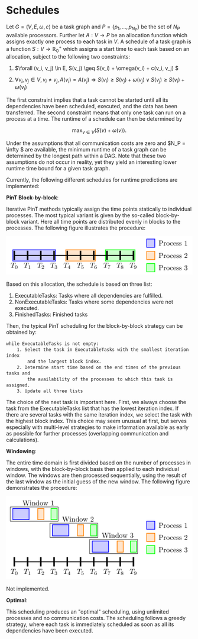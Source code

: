 # Schedules

Let $G=(V,E,\omega, c)$ be a task graph and $P=\{p_1,..., p_{N_P}\}$ be the set of $N_P$ available processors.
Further let $A:V \rightarrow P$ be an allocation function which assigns exactly one process to each task in $V$. 
A schedule of a task graph is a function $S:V \rightarrow \mathbb{R}^+_0$ which assigns a start time to each task 
based on an allocation, subject to the following two constraints:

1) $\forall (v_i, v_j) \in E, S(v_j) \geq S(v_i) + \omega(v_i) + c(v_i, v_j) $

2) $\forall v_i, v_j \in V, v_i \neq v_j, A(v_i) = A(v_j) \Rightarrow S(v_i) \geq S(v_j)+\omega(v_j) \lor S(v_j) \geq S(v_i)+\omega(v_i)$

The first constraint implies that a task cannot be started until all its dependencies have been scheduled, executed, 
and the data has been transferred. The second constraint means that only one task can run on a process at a time. 
The runtime of a schedule can then be determined by

$$
\max_{v\in V}(S(v)+\omega(v)).
$$

Under the assumptions that all communication costs are zero and $N_P = \infty $ are available, the minimum runtime of 
a task graph can be determined by the longest path within a DAG. Note that these two assumptions do not occur in 
reality, yet they yield an interesting lower runtime time bound for a given task graph.

Currently, the following different schedules for runtime predictions are implemented:

**PinT Block-by-block**:

Iterative PinT methods typically assign the time points statically to individual processes. The most typical variant is 
given by the so-called block-by-block variant. Here all time points are distributed evenly in blocks to the processes. 
The following figure illustrates the procedure:

![Block-by-block strategy](<images/block-by-block.png>)

Based on this allocation, the schedule is based on three list:

1. ExecutableTasks: Tasks where all dependencies are fulfilled.
2. NonExecutableTasks: Tasks where some dependencies were not executed.
3. FinishedTasks: Finished tasks

Then, the typical PinT scheduling for the block-by-block strategy can be obtained by:

```
while ExecutableTasks is not empty:
    1. Select the task in ExecutableTasks with the smallest iteration index 
        and the largest block index.
    2. Determine start time based on the end times of the previous tasks and
        the availability of the processes to which this task is assigned.
    3. Update all three lists
```
The choice of the next task is important here. First, we always choose the task from the ExecutableTasks list that has
the lowest iteration index. If there are several tasks with the same iteration index, we select the task with the 
highest block index. This choice may seem unusual at first, but serves especially with multi-level strategies to make 
information available as early as possible for further processes (overlapping communication and calculations). 


**Windowing**:

The entire time domain is first divided based on the number of processes in windows, with the block-by-block basis 
then applied to each individual window. The windows are then processed sequentially, using the result of the last 
window as the initial guess of the new window. The following figure demonstrates the procedure:

![Windowing strategy](<images/windowing.png>)

Not implemented.

**Optimal**:

This scheduling produces an "optimal" scheduling, using unlimited processes and no communication costs. The scheduling 
follows a greedy strategy, where each task is immediately scheduled as soon as all its dependencies have been executed.

